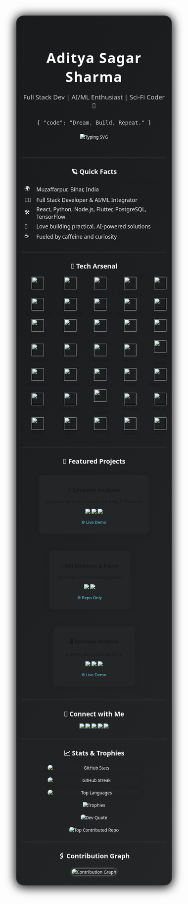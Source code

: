 <!-- 🚀✨ S C I - F I   D E V   P R O F I L E ✨🚀 -->
<div align="center" style="background: linear-gradient(120deg, #181a1b 0%, #232526 100%); border-radius: 24px; box-shadow: 0 0 32px #222, 0 8px 32px #0008; padding: 2.5rem 1rem 2rem 1rem; margin-bottom: 2rem; color: #fff; font-family: 'Orbitron', 'Segoe UI', 'Arial', sans-serif; border: 2px solid #333;">

  <h1 style="font-size:2.8rem; letter-spacing:2px; margin-bottom:0.2em;">Aditya Sagar Sharma</h1>
  <p style="font-size:1.3rem; color:#ccc; margin-bottom:1.5em;">Full Stack Dev | AI/ML Enthusiast | Sci-Fi Coder 🚀</p>
  <pre style="color:#ccc; font-size:1.1rem; margin-bottom:1.5em; background:transparent; border:none;">{ "code": "Dream. Build. Repeat." }</pre>

  <img src="https://readme-typing-svg.demolab.com?font=Orbitron&size=28&duration=3000&pause=800&color=FFFFFF&center=true&vCenter=true&width=500&lines=Building+AI-powered+solutions;Turning+wild+ideas+into+code;Always+learning+something+new!" alt="Typing SVG" style="margin-bottom:2em;"/>

  <hr style="border:1px solid #333; margin:2em 0;">

  <h2 style="color:#fff;">🪐 Quick Facts</h2>
  <table align="center" style="margin:auto; font-size:1.1rem; color:#eee;">
    <tr>
      <td>🌍</td><td>Muzaffarpur, Bihar, India</td>
    </tr>
    <tr>
      <td>🧑‍💻</td><td>Full Stack Developer & AI/ML Integrator</td>
    </tr>
    <tr>
      <td>🛠️</td><td>React, Python, Node.js, Flutter, PostgreSQL, TensorFlow</td>
    </tr>
    <tr>
      <td>🚀</td><td>Love building practical, AI-powered solutions</td>
    </tr>
    <tr>
      <td>☕</td><td>Fueled by caffeine and curiosity</td>
    </tr>
  </table>

  <hr style="border:1px solid #333; margin:2em 0;">

  <h2 style="color:#fff;">🧰 Tech Arsenal</h2>
  <table align="center">
    <tr>
      <td align="center"><img src="https://cdn.jsdelivr.net/gh/devicons/devicon/icons/react/react-original.svg" height="40" alt="React"/><br/>React</td>
      <td align="center"><img src="https://cdn.jsdelivr.net/gh/devicons/devicon/icons/python/python-original.svg" height="40" alt="Python"/><br/>Python</td>
      <td align="center"><img src="https://cdn.jsdelivr.net/gh/devicons/devicon/icons/nodejs/nodejs-original.svg" height="40" alt="Node.js"/><br/>Node.js</td>
      <td align="center"><img src="https://cdn.jsdelivr.net/gh/devicons/devicon/icons/javascript/javascript-original.svg" height="40" alt="JavaScript"/><br/>JavaScript</td>
      <td align="center"><img src="https://cdn.jsdelivr.net/gh/devicons/devicon/icons/html5/html5-original.svg" height="40" alt="HTML5"/><br/>HTML5</td>
      <td align="center"><img src="https://cdn.jsdelivr.net/gh/devicons/devicon/icons/css3/css3-original.svg" height="40" alt="CSS3"/><br/>CSS3</td>
    </tr>
    <tr>
      <td align="center"><img src="https://cdn.jsdelivr.net/gh/devicons/devicon/icons/tailwindcss/tailwindcss-plain.svg" height="40" alt="TailwindCSS"/><br/>TailwindCSS</td>
      <td align="center"><img src="https://cdn.jsdelivr.net/gh/devicons/devicon/icons/postgresql/postgresql-original.svg" height="40" alt="PostgreSQL"/><br/>PostgreSQL</td>
      <td align="center"><img src="https://cdn.jsdelivr.net/gh/devicons/devicon/icons/mongodb/mongodb-original.svg" height="40" alt="MongoDB"/><br/>MongoDB</td>
      <td align="center"><img src="https://cdn.jsdelivr.net/gh/devicons/devicon/icons/tensorflow/tensorflow-original.svg" height="40" alt="TensorFlow"/><br/>TensorFlow</td>
      <td align="center"><img src="https://cdn.jsdelivr.net/gh/devicons/devicon/icons/docker/docker-original.svg" height="40" alt="Docker"/><br/>Docker</td>
      <td align="center"><img src="https://cdn.jsdelivr.net/gh/devicons/devicon/icons/git/git-original.svg" height="40" alt="Git"/><br/>Git</td>
    </tr>
    <tr>
      <td align="center"><img src="https://cdn.jsdelivr.net/gh/devicons/devicon/icons/figma/figma-original.svg" height="40" alt="Figma"/><br/>Figma</td>
      <td align="center"><img src="https://cdn.jsdelivr.net/gh/devicons/devicon/icons/flutter/flutter-original.svg" height="40" alt="Flutter"/><br/>Flutter</td>
      <td align="center"><img src="https://cdn.jsdelivr.net/gh/devicons/devicon/icons/java/java-original.svg" height="40" alt="Java"/><br/>Java</td>
      <td align="center"><img src="https://cdn.jsdelivr.net/gh/devicons/devicon/icons/c/c-original.svg" height="40" alt="C"/><br/>C</td>
      <td align="center"><img src="https://cdn.jsdelivr.net/gh/devicons/devicon/icons/cplusplus/cplusplus-original.svg" height="40" alt="C++"/><br/>C++</td>
      <td align="center"><img src="https://cdn.jsdelivr.net/gh/devicons/devicon/icons/mysql/mysql-original.svg" height="40" alt="MySQL"/><br/>MySQL</td>
    </tr>
    <tr>
      <td align="center"><img src="https://cdn.jsdelivr.net/gh/devicons/devicon/icons/express/express-original.svg" height="40" alt="Express"/><br/>Express</td>
      <td align="center"><img src="https://cdn.jsdelivr.net/gh/devicons/devicon/icons/flask/flask-original.svg" height="40" alt="Flask"/><br/>Flask</td>
      <td align="center"><img src="https://cdn.jsdelivr.net/gh/devicons/devicon/icons/django/django-plain.svg" height="40" alt="Django"/><br/>Django</td>
      <td align="center"><img src="https://cdn.jsdelivr.net/gh/devicons/devicon/icons/nextjs/nextjs-original.svg" height="40" alt="Next.js"/><br/>Next.js</td>
      <td align="center"><img src="https://cdn.jsdelivr.net/gh/devicons/devicon/icons/react/react-original.svg" height="40" alt="React Native"/><br/>React Native</td>
      <td align="center"><img src="https://cdn.jsdelivr.net/gh/devicons/devicon/icons/pytorch/pytorch-original.svg" height="40" alt="PyTorch"/><br/>PyTorch</td>
    </tr>
    <tr>
      <td align="center"><img src="https://cdn.jsdelivr.net/gh/devicons/devicon/icons/scikitlearn/scikitlearn-original.svg" height="40" alt="scikit-learn"/><br/>scikit-learn</td>
      <td align="center"><img src="https://cdn.jsdelivr.net/gh/devicons/devicon/icons/pandas/pandas-original.svg" height="40" alt="Pandas"/><br/>Pandas</td>
      <td align="center"><img src="https://cdn.jsdelivr.net/gh/devicons/devicon/icons/numpy/numpy-original.svg" height="40" alt="NumPy"/><br/>NumPy</td>
      <td align="center"><img src="https://cdn.jsdelivr.net/gh/devicons/devicon/icons/keras/keras-original.svg" height="40" alt="Keras"/><br/>Keras</td>
      <td align="center"><img src="https://cdn.jsdelivr.net/gh/devicons/devicon/icons/matplotlib/matplotlib-original.svg" height="40" alt="Matplotlib"/><br/>Matplotlib</td>
      <td align="center"><img src="https://cdn.jsdelivr.net/gh/devicons/devicon/icons/opencv/opencv-original.svg" height="40" alt="OpenCV"/><br/>OpenCV</td>
    </tr>
    <tr>
      <td align="center"><img src="https://cdn.jsdelivr.net/gh/devicons/devicon/icons/streamlit/streamlit-original.svg" height="40" alt="Streamlit"/><br/>Streamlit</td>
      <td align="center"><img src="https://cdn.jsdelivr.net/gh/devicons/devicon/icons/firebase/firebase-plain.svg" height="40" alt="Firebase"/><br/>Firebase</td>
      <td align="center"><img src="https://cdn.jsdelivr.net/gh/devicons/devicon/icons/googlecloud/googlecloud-original.svg" height="40" alt="Google Cloud"/><br/>Google Cloud</td>
      <td align="center"><img src="https://cdn.jsdelivr.net/gh/devicons/devicon/icons/heroku/heroku-original.svg" height="40" alt="Heroku"/><br/>Heroku</td>
      <td align="center"><img src="https://cdn.jsdelivr.net/gh/devicons/devicon/icons/vercel/vercel-original.svg" height="40" alt="Vercel"/><br/>Vercel</td>
      <td align="center"><img src="https://cdn.jsdelivr.net/gh/devicons/devicon/icons/anaconda/anaconda-original.svg" height="40" alt="Anaconda"/><br/>Anaconda</td>
    </tr>
    <tr>
      <td align="center"><img src="https://cdn.jsdelivr.net/gh/devicons/devicon/icons/denojs/denojs-original.svg" height="40" alt="Deno"/><br/>Deno</td>
      <td align="center"><img src="https://cdn.jsdelivr.net/gh/devicons/devicon/icons/npm/npm-original-wordmark.svg" height="40" alt="NPM"/><br/>NPM</td>
      <td align="center"><img src="https://cdn.jsdelivr.net/gh/devicons/devicon/icons/chartjs/chartjs-original.svg" height="40" alt="Chart.js"/><br/>Chart.js</td>
      <td align="center"><img src="https://cdn.jsdelivr.net/gh/devicons/devicon/icons/adobeillustrator/adobeillustrator-plain.svg" height="40" alt="Adobe"/><br/>Adobe</td>
      <td align="center"><img src="https://cdn.jsdelivr.net/gh/devicons/devicon/icons/canva/canva-original.svg" height="40" alt="Canva"/><br/>Canva</td>
      <td align="center"><img src="https://cdn.jsdelivr.net/gh/devicons/devicon/icons/dot-net/dot-net-original.svg" height="40" alt=".Net"/><br/>.Net</td>
    </tr>
  </table>

  <hr style="border:1px solid #333; margin:2em 0;">

  <h2 style="color:#fff;">🌟 Featured Projects</h2>
  <div align="center" style="display:flex; flex-wrap:wrap; justify-content:center; gap:2em;">
    <a href="https://github.com/as6769-2004/symptom-analyzer-ml-ai" style="text-decoration:none;">
      <div style="background:#232526; border-radius:12px; padding:1em 1.5em; margin:1em; box-shadow:0 0 12px #222; min-width:220px; max-width:320px; color:#fff;">
        <h3>🤖 Symptom Analyzer</h3>
        <p style="font-size:0.95em;">AI-powered health assistant using ML & Ollama AI</p>
        <p>
          <img src="https://img.shields.io/badge/Python-3776AB?style=flat-square&logo=python&logoColor=white"/>
          <img src="https://img.shields.io/badge/Streamlit-FF4B4B?style=flat-square&logo=streamlit&logoColor=white"/>
          <img src="https://img.shields.io/badge/ML-yellow?style=flat-square"/>
        </p>
        <p>
          <a href="https://symptom-analyzer-ml-ai.vercel.app" style="color:#61dafb; text-decoration:none; font-size:0.95em;">
            🌐 Live Demo
          </a>
        </p>
      </div>
    </a>
    <a href="https://github.com/as6769-2004/Smart-Plant-Watering" style="text-decoration:none;">
      <div style="background:#232526; border-radius:12px; padding:1em 1.5em; margin:1em; box-shadow:0 0 12px #222; min-width:220px; max-width:320px; color:#fff;">
        <h3>💧 Soil Moisture & Pump</h3>
        <p style="font-size:0.95em;">IoT-based smart watering system</p>
        <p>
          <img src="https://img.shields.io/badge/Arduino-00979D?style=flat-square&logo=arduino&logoColor=white"/>
          <img src="https://img.shields.io/badge/C++-00599C?style=flat-square&logo=c%2B%2B&logoColor=white"/>
        </p>
        <p>
          <a href="https://github.com/as6769-2004/Smart-Plant-Watering" style="color:#61dafb; text-decoration:none; font-size:0.95em;">
            🌐 Repo Only
          </a>
        </p>
      </div>
    </a>
    <a href="https://adityass-portfolio.netlify.app/" style="text-decoration:none;">
      <div style="background:#232526; border-radius:12px; padding:1em 1.5em; margin:1em; box-shadow:0 0 12px #222; min-width:220px; max-width:320px; color:#fff;">
        <h3>🖥️ Portfolio Website</h3>
        <p style="font-size:0.95em;">Modern, responsive portfolio</p>
        <p>
          <img src="https://img.shields.io/badge/React-20232a?style=flat-square&logo=react&logoColor=61DAFB"/>
          <img src="https://img.shields.io/badge/JavaScript-F7DF1E?style=flat-square&logo=javascript&logoColor=black"/>
          <img src="https://img.shields.io/badge/CSS3-1572B6?style=flat-square&logo=css3&logoColor=white"/>
        </p>
        <p>
          <a href="https://adityass-portfolio.netlify.app/" style="color:#61dafb; text-decoration:none; font-size:0.95em;">
            🌐 Live Demo
          </a>
        </p>
      </div>
    </a>
  </div>

  <hr style="border:1px solid #333; margin:2em 0;">

  <h2 style="color:#fff;">🔗 Connect with Me</h2>
  <p>
    <a href="mailto:adityasagar9991@gmail.com"><img src="https://img.shields.io/badge/Gmail-EA4335?style=for-the-badge&logo=gmail&logoColor=white"/></a>
    <a href="https://www.linkedin.com/in/aditya-sagar-sharma-1955a7288/"><img src="https://img.shields.io/badge/LinkedIn-0077B5?style=for-the-badge&logo=linkedin&logoColor=white"/></a>
    <a href="https://github.com/as6769-2004"><img src="https://img.shields.io/badge/GitHub-181717?style=for-the-badge&logo=github&logoColor=white"/></a>
    <a href="https://instagram.com/adityass0401"><img src="https://img.shields.io/badge/Instagram-E4405F?style=for-the-badge&logo=instagram&logoColor=white"/></a>
    <a href="https://adityass-portfolio.netlify.app"><img src="https://img.shields.io/badge/Portfolio-333?style=for-the-badge&logo=google-chrome&logoColor=white"/></a>
  </p>



  <hr style="border:1px solid #333; margin:2em 0;">

  <h2 style="color:#fff;">📈 Stats & Trophies</h2>
  <div style="display:flex; flex-wrap:wrap; justify-content:center; gap:1.5em; align-items:center;">
    <img src="https://github-readme-stats.vercel.app/api?username=as6769-2004&theme=dark&hide_border=true&include_all_commits=false&count_private=false" alt="GitHub Stats" style="border-radius:12px; min-width:300px; max-width:400px; box-shadow:0 2px 12px #222;">
    <img src="https://nirzak-streak-stats.vercel.app/?user=as6769-2004&theme=dark&hide_border=true" alt="GitHub Streak" style="border-radius:12px; min-width:300px; max-width:400px; box-shadow:0 2px 12px #222;">
    <img src="https://github-readme-stats.vercel.app/api/top-langs/?username=as6769-2004&theme=dark&hide_border=true&include_all_commits=false&count_private=false&layout=compact" alt="Top Languages" style="border-radius:12px; min-width:300px; max-width:400px; box-shadow:0 2px 12px #222;">
  </div>
  <div style="display:flex; justify-content:center; margin-top:1.5em;">
    <img src="https://github-profile-trophy.vercel.app/?username=as6769-2004&theme=radical&no-frame=true&no-bg=true&margin-w=4" alt="Trophies" style="margin:auto;">
  </div>
  <div style="display:flex; justify-content:center; margin-top:1.5em;">
    <img src="https://quotes-github-readme.vercel.app/api?type=horizontal&theme=dark" alt="Dev Quote" style="margin:auto; border-radius:8px;">
  </div>
  <div style="display:flex; justify-content:center; margin-top:1.5em;">
    <img src="https://github-contributor-stats.vercel.app/api?username=as6769-2004&limit=5&theme=dark&combine_all_yearly_contributions=true" alt="Top Contributed Repo" style="margin:auto; border-radius:8px;">
  </div>

  <!-- Contribution Graph Section -->
  <hr style="border:1px solid #333; margin:2em 0;">
  <h2 style="color:#fff;">🖇️ Contribution Graph</h2>
  <div style="display:flex; justify-content:center; margin-top:1.5em;">
    <img src="https://github-readme-activity-graph.vercel.app/graph?username=as6769-2004&theme=react-dark&hide_border=true" alt="Contribution Graph" style="margin:auto; border-radius:12px; box-shadow:0 0 8px #999;">
  </div>

 

